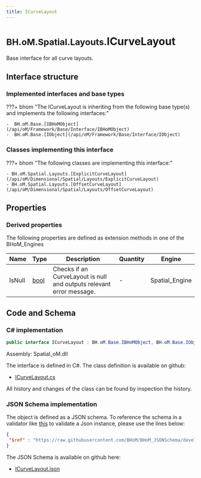 ```yaml
---
title: ICurveLayout
---
```


# <small>BH.oM.Spatial.Layouts.</small>**ICurveLayout**

Base interface for all curve layouts.

## Interface structure

### Implemented interfaces and base types

???+ bhom "The ICurveLayout is inheriting from the following base type(s) and implements the following interfaces:"

    -  BH.oM.Base.[IBHoMObject](/api/oM/Framework/Base/Interface/IBHoMObject)
    -  BH.oM.Base.[IObject](/api/oM/Framework/Base/Interface/IObject)


### Classes implementing this interface

???+ bhom "The following classes are implementing this interface:"

    - BH.oM.Spatial.Layouts.[ExplicitCurveLayout](/api/oM/Dimensional/Spatial/Layouts/ExplicitCurveLayout)
    - BH.oM.Spatial.Layouts.[OffsetCurveLayout](/api/oM/Dimensional/Spatial/Layouts/OffsetCurveLayout)


## Properties

### Derived properties

The following properties are defined as extension methods in one of the BHoM_Engines

| Name             | Type             | Description      | Quantity         | Engine           |
|------------------|------------------|------------------|------------------|------------------|
| IsNull | [bool](https://learn.microsoft.com/en-us/dotnet/api/System.Boolean?view=netstandard-2.0) | Checks if an CurveLayout is null and outputs relevant error message. | - | Spatial_Engine |


## Code and Schema

### C# implementation

``` C# title="C#"
public interface ICurveLayout : BH.oM.Base.IBHoMObject, BH.oM.Base.IObject
```

Assembly: Spatial_oM.dll

The interface is defined in C#. The class definition is available on github:

- [ICurveLayout.cs](https://github.com/BHoM/BHoM/blob/develop/Spatial_oM/Layouts\ICurveLayout.cs)

All history and changes of the class can be found by inspection the history.
### JSON Schema implementation

The object is defined as a JSON schema. To reference the schema in a validator like [this](https://www.jsonschemavalidator.net/) to validate a Json instance, please use the lines below:

``` json title="JSON Schema"
{
 "$ref" : "https://raw.githubusercontent.com/BHoM/BHoM_JSONSchema/develop/Spatial_oM/Layouts/ICurveLayout.json"
}
```

The JSON Schema is available on github here:

- [ICurveLayout.json](https://github.com/BHoM/BHoM_JSONSchema/blob/develop/Spatial_oM/Layouts/ICurveLayout.json)
